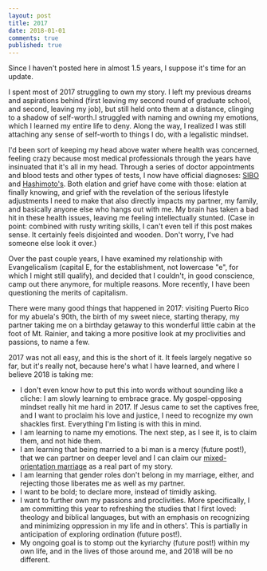 ```yaml
---
layout: post
title: 2017
date: 2018-01-01
comments: true
published: true
---
```


Since I haven't posted here in almost 1.5 years, I suppose it's time for an update.

I spent most of 2017 struggling to own my story. I left my previous dreams and aspirations behind (first leaving my second round of graduate school, and second, leaving my job), but still held onto them at a distance, clinging to a shadow of self-worth.I struggled with naming and owning my emotions, which I learned my entire life to deny. Along the way, I realized I was still attaching any sense of self-worth to things I do, with a legalistic mindset.

I'd been sort of keeping my head above water where health was concerned, feeling crazy because most medical professionals through the years have insinuated that it's all in my head. Through a series of doctor appointments and blood tests and other types of tests, I now have official diagnoses: [SIBO](https://www.ncbi.nlm.nih.gov/pmc/articles/PMC3099351/) and [Hashimoto's](https://www.niddk.nih.gov/health-information/endocrine-diseases/hashimotos-disease). Both elation and grief have come with those: elation at finally knowing, and grief with the revelation of the serious lifestyle adjustments I need to make that also directly impacts my partner, my family, and basically anyone else who hangs out with me. My brain has taken a bad hit in these health issues, leaving me feeling intellectually stunted. (Case in point: combined with rusty writing skills, I can't even tell if this post makes sense. It certainly feels disjointed and wooden. Don't worry, I've had someone else look it over.)

Over the past couple years, I have examined my relationship with Evangelicalism (capital E, for the establishment, not lowercase "e", for which I might still qualify), and decided that I couldn't, in good conscience, camp out there anymore, for multiple reasons. More recently, I have been questioning the merits of capitalism.

There were many good things that happened in 2017: visiting Puerto Rico for my abuela's 90th, the birth of my sweet niece, starting therapy, my partner taking me on a birthday getaway to this wonderful little cabin at the foot of Mt. Rainier, and taking a more positive look at my proclivities and passions, to name a few.

2017 was not all easy, and this is the short of it. It feels largely negative so far, but it's really not, because here's what I have learned, and where I believe 2018 is taking me:

- I don't even know how to put this into words without sounding like a cliche: I am slowly learning to embrace grace. My gospel-opposing mindset really hit me hard in 2017. If Jesus came to set the captives free, and I want to proclaim his love and justice, I need to recognize my own shackles first. Everything I'm listing is with this in mind.
- I am learning to name my emotions. The next step, as I see it, is to claim them, and not hide them.
- I am learning that being married to a bi man is a mercy (future post!), that we can partner on deeper level and I can claim our [mixed-orientation marriage](https://rachelheldevans.com/blog/wife-of-queer-man) as a real part of my story.
- I am learning that gender roles don't belong in my marriage, either, and rejecting those liberates me as well as my partner.
- I want to be bold; to declare more, instead of timidly asking.
- I want to further own my passions and proclivities. More specifically, I am committing this year to refreshing the studies that I first loved: theology and biblical languages, but with an emphasis on recognizing and minimizing oppression in my life and in others'. This is partially in anticipation of exploring ordination (future post!).
- My ongoing goal is to stomp out the kyriarchy (future post!) within my own life, and in the lives of those around me, and 2018 will be no different.
